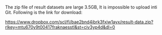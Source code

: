 The zip file of result datasets are large 3.5GB, It is impossible to upload inti Git. Following is the link for download:

https://www.dropbox.com/scl/fi/bae2bnd4ibrk3fxiw1ayx/result-data.zip?rlkey=mtu670y9t00417fraknaesstl&st=civ3yp4d&dl=0
